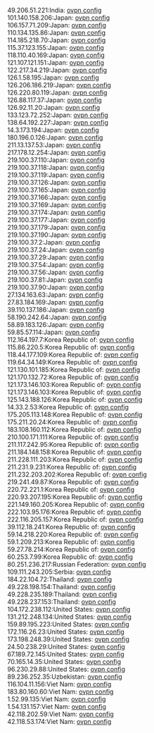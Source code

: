 49.206.51.221:India: [ovpn config](vpn/49_206_51_221.ovpn)  
101.140.158.206:Japan: [ovpn config](vpn/101_140_158_206.ovpn)  
106.157.71.209:Japan: [ovpn config](vpn/106_157_71_209.ovpn)  
110.134.135.86:Japan: [ovpn config](vpn/110_134_135_86.ovpn)  
114.185.218.70:Japan: [ovpn config](vpn/114_185_218_70.ovpn)  
115.37.123.155:Japan: [ovpn config](vpn/115_37_123_155.ovpn)  
118.110.40.169:Japan: [ovpn config](vpn/118_110_40_169.ovpn)  
121.107.121.151:Japan: [ovpn config](vpn/121_107_121_151.ovpn)  
122.217.34.219:Japan: [ovpn config](vpn/122_217_34_219.ovpn)  
126.1.58.195:Japan: [ovpn config](vpn/126_1_58_195.ovpn)  
126.206.186.219:Japan: [ovpn config](vpn/126_206_186_219.ovpn)  
126.220.80.119:Japan: [ovpn config](vpn/126_220_80_119.ovpn)  
126.88.117.37:Japan: [ovpn config](vpn/126_88_117_37.ovpn)  
126.92.11.20:Japan: [ovpn config](vpn/126_92_11_20.ovpn)  
133.123.72.252:Japan: [ovpn config](vpn/133_123_72_252.ovpn)  
138.64.192.227:Japan: [ovpn config](vpn/138_64_192_227.ovpn)  
14.3.173.194:Japan: [ovpn config](vpn/14_3_173_194.ovpn)  
180.196.0.126:Japan: [ovpn config](vpn/180_196_0_126.ovpn)  
211.13.137.53:Japan: [ovpn config](vpn/211_13_137_53.ovpn)  
217.178.12.254:Japan: [ovpn config](vpn/217_178_12_254.ovpn)  
219.100.37.110:Japan: [ovpn config](vpn/219_100_37_110.ovpn)  
219.100.37.118:Japan: [ovpn config](vpn/219_100_37_118.ovpn)  
219.100.37.119:Japan: [ovpn config](vpn/219_100_37_119.ovpn)  
219.100.37.126:Japan: [ovpn config](vpn/219_100_37_126.ovpn)  
219.100.37.165:Japan: [ovpn config](vpn/219_100_37_165.ovpn)  
219.100.37.166:Japan: [ovpn config](vpn/219_100_37_166.ovpn)  
219.100.37.169:Japan: [ovpn config](vpn/219_100_37_169.ovpn)  
219.100.37.174:Japan: [ovpn config](vpn/219_100_37_174.ovpn)  
219.100.37.177:Japan: [ovpn config](vpn/219_100_37_177.ovpn)  
219.100.37.179:Japan: [ovpn config](vpn/219_100_37_179.ovpn)  
219.100.37.190:Japan: [ovpn config](vpn/219_100_37_190.ovpn)  
219.100.37.2:Japan: [ovpn config](vpn/219_100_37_2.ovpn)  
219.100.37.24:Japan: [ovpn config](vpn/219_100_37_24.ovpn)  
219.100.37.29:Japan: [ovpn config](vpn/219_100_37_29.ovpn)  
219.100.37.54:Japan: [ovpn config](vpn/219_100_37_54.ovpn)  
219.100.37.56:Japan: [ovpn config](vpn/219_100_37_56.ovpn)  
219.100.37.81:Japan: [ovpn config](vpn/219_100_37_81.ovpn)  
219.100.37.90:Japan: [ovpn config](vpn/219_100_37_90.ovpn)  
27.134.163.63:Japan: [ovpn config](vpn/27_134_163_63.ovpn)  
27.83.184.169:Japan: [ovpn config](vpn/27_83_184_169.ovpn)  
39.110.137.186:Japan: [ovpn config](vpn/39_110_137_186.ovpn)  
58.190.242.64:Japan: [ovpn config](vpn/58_190_242_64.ovpn)  
58.89.183.126:Japan: [ovpn config](vpn/58_89_183_126.ovpn)  
59.85.57.114:Japan: [ovpn config](vpn/59_85_57_114.ovpn)  
112.164.197.7:Korea Republic of: [ovpn config](vpn/112_164_197_7.ovpn)  
115.86.220.5:Korea Republic of: [ovpn config](vpn/115_86_220_5.ovpn)  
118.44.177.109:Korea Republic of: [ovpn config](vpn/118_44_177_109.ovpn)  
119.64.34.149:Korea Republic of: [ovpn config](vpn/119_64_34_149.ovpn)  
121.130.101.185:Korea Republic of: [ovpn config](vpn/121_130_101_185.ovpn)  
121.170.132.72:Korea Republic of: [ovpn config](vpn/121_170_132_72.ovpn)  
121.173.146.103:Korea Republic of: [ovpn config](vpn/121_173_146_103.ovpn)  
121.173.146.103:Korea Republic of: [ovpn config](vpn/121_173_146_103.ovpn)  
125.143.188.126:Korea Republic of: [ovpn config](vpn/125_143_188_126.ovpn)  
14.33.2.53:Korea Republic of: [ovpn config](vpn/14_33_2_53.ovpn)  
175.205.113.148:Korea Republic of: [ovpn config](vpn/175_205_113_148.ovpn)  
175.211.20.24:Korea Republic of: [ovpn config](vpn/175_211_20_24.ovpn)  
183.108.160.112:Korea Republic of: [ovpn config](vpn/183_108_160_112.ovpn)  
210.100.171.111:Korea Republic of: [ovpn config](vpn/210_100_171_111.ovpn)  
211.117.242.95:Korea Republic of: [ovpn config](vpn/211_117_242_95.ovpn)  
211.184.148.158:Korea Republic of: [ovpn config](vpn/211_184_148_158.ovpn)  
211.228.111.203:Korea Republic of: [ovpn config](vpn/211_228_111_203.ovpn)  
211.231.9.231:Korea Republic of: [ovpn config](vpn/211_231_9_231.ovpn)  
211.232.203.202:Korea Republic of: [ovpn config](vpn/211_232_203_202.ovpn)  
219.241.49.87:Korea Republic of: [ovpn config](vpn/219_241_49_87.ovpn)  
220.72.221.1:Korea Republic of: [ovpn config](vpn/220_72_221_1.ovpn)  
220.93.207.195:Korea Republic of: [ovpn config](vpn/220_93_207_195.ovpn)  
221.149.160.205:Korea Republic of: [ovpn config](vpn/221_149_160_205.ovpn)  
222.103.95.176:Korea Republic of: [ovpn config](vpn/222_103_95_176.ovpn)  
222.116.205.157:Korea Republic of: [ovpn config](vpn/222_116_205_157.ovpn)  
39.112.18.241:Korea Republic of: [ovpn config](vpn/39_112_18_241.ovpn)  
59.14.218.220:Korea Republic of: [ovpn config](vpn/59_14_218_220.ovpn)  
59.1.209.213:Korea Republic of: [ovpn config](vpn/59_1_209_213.ovpn)  
59.27.78.214:Korea Republic of: [ovpn config](vpn/59_27_78_214.ovpn)  
60.253.7.99:Korea Republic of: [ovpn config](vpn/60_253_7_99.ovpn)  
80.251.236.217:Russian Federation: [ovpn config](vpn/80_251_236_217.ovpn)  
109.111.243.205:Serbia: [ovpn config](vpn/109_111_243_205.ovpn)  
184.22.104.72:Thailand: [ovpn config](vpn/184_22_104_72.ovpn)  
49.228.198.154:Thailand: [ovpn config](vpn/49_228_198_154.ovpn)  
49.228.235.189:Thailand: [ovpn config](vpn/49_228_235_189.ovpn)  
49.228.237.153:Thailand: [ovpn config](vpn/49_228_237_153.ovpn)  
104.172.238.112:United States: [ovpn config](vpn/104_172_238_112.ovpn)  
131.212.248.134:United States: [ovpn config](vpn/131_212_248_134.ovpn)  
159.89.195.223:United States: [ovpn config](vpn/159_89_195_223.ovpn)  
172.116.26.23:United States: [ovpn config](vpn/172_116_26_23.ovpn)  
173.198.248.39:United States: [ovpn config](vpn/173_198_248_39.ovpn)  
24.50.238.29:United States: [ovpn config](vpn/24_50_238_29.ovpn)  
67.189.72.145:United States: [ovpn config](vpn/67_189_72_145.ovpn)  
70.165.14.35:United States: [ovpn config](vpn/70_165_14_35.ovpn)  
96.230.29.88:United States: [ovpn config](vpn/96_230_29_88.ovpn)  
89.236.252.35:Uzbekistan: [ovpn config](vpn/89_236_252_35.ovpn)  
116.104.11.156:Viet Nam: [ovpn config](vpn/116_104_11_156.ovpn)  
183.80.160.60:Viet Nam: [ovpn config](vpn/183_80_160_60.ovpn)  
1.52.99.135:Viet Nam: [ovpn config](vpn/1_52_99_135.ovpn)  
1.54.131.157:Viet Nam: [ovpn config](vpn/1_54_131_157.ovpn)  
42.118.202.59:Viet Nam: [ovpn config](vpn/42_118_202_59.ovpn)  
42.118.53.174:Viet Nam: [ovpn config](vpn/42_118_53_174.ovpn)  
